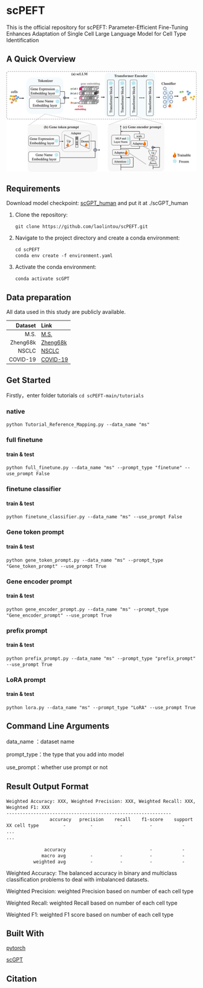 # scPEFT
This is the official repository for scPEFT: Parameter-Efficient Fine-Tuning Enhances Adaptation of Single Cell Large Language Model for Cell Type Identification

## A Quick Overview
![overview](IMG/overview.jpg)

## Requirements
Download model checkpoint: [scGPT_human](https://drive.google.com/drive/folders/1oWh_-ZRdhtoGQ2Fw24HP41FgLoomVo-y) and put it at ./scGPT_human

1. Clone the repository:
    ```shell
    git clone https://github.com/laolintou/scPEFT.git
    ```

2. Navigate to the project directory and create a conda environment:
    ```shell
    cd scPEFT
    conda env create -f environment.yaml
    ```

3. Activate the conda environment:
    ```shell
    conda activate scGPT
    ```

## Data preparation
All data used in this study are publicly available.

| Dataset                                        | Link                                                                                   |
|------------------------------------------------:|:-----------------------------------------------------------------------------------------------|
| M.S.                                           | [M.S.](https://github.com/bowang-lab/scGPT/tree/main/data/)                                   |
| Zheng68k                                       | [Zheng68k](https://support.10xgenomics.com/single-cell-gene-expression/datasets(SRP073767))  |
| NSCLC                                          | [NSCLC](https://www.ncbi.nlm.nih.gov/geo/query/acc.cgi?acc=GSE179994)                           |
| COVID-19                                       | [COVID-19](https://figshare.com/articles/dataset/seu_obj_h5ad/16922467/1)                      |



## Get Started
Firstly，enter folder tutorials  ```cd scPEFT-main/tutorials```

### native 
```
python Tutorial_Reference_Mapping.py --data_name "ms"
```
### full finetune
#### train & test
```
python full_finetune.py --data_name "ms" --prompt_type "finetune" --use_prompt False
```
### finetune classifier
#### train & test
```
python finetune_classifier.py --data_name "ms" --use_prompt False
```
### Gene token prompt
#### train & test
```
python gene_token_prompt.py --data_name "ms" --prompt_type "Gene_token_prompt" --use_prompt True
```
### Gene encoder prompt
#### train & test
```
python gene_encoder_prompt.py --data_name "ms" --prompt_type "Gene_encoder_prompt" --use_prompt True
```
### prefix prompt
#### train & test
```
python prefix_prompt.py --data_name "ms" --prompt_type "prefix_prompt" --use_prompt True
```
### LoRA prompt
#### train & test
```
python lora.py --data_name "ms" --prompt_type "LoRA" --use_prompt True
```
## Command Line Arguments
data_name ：dataset name

prompt_type：the type that you add into model

use_prompt：whether use prompt or not

## Result Output Format
```
Weighted Accuracy: XXX, Weighted Precision: XXX, Weighted Recall: XXX, Weighted F1: XXX
-------------------------------------------------------------
                accuracy   precision    recall    f1-score    support
XX cell type         -         -          -          -           -
...
...

              accuracy                               -           -
             macro avg         -          -          -           -
          weighted avg         -          -          -           -
```
Weighted Accuracy: The balanced accuracy in binary and multiclass classification problems to
    deal with imbalanced datasets.

Weighted Precision: weighted Precision based on number of each cell type

Weighted Recall: weighted Recall based on number of each cell type

Weighted F1: weighted F1 score based on number of each cell type


## Built With

[pytorch](https://pytorch.org/)

[scGPT](https://github.com/bowang-lab/scGPT)
## Citation
